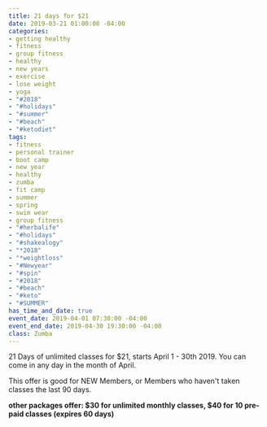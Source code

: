 ```yaml
---
title: 21 days for $21
date: 2019-03-21 01:00:00 -04:00
categories:
- getting healthy
- fitness
- group fitness
- healthy
- new years
- exercise
- lose weight
- yoga
- "#2018"
- "#holidays"
- "#summer"
- "#beach"
- "#ketodiet"
tags:
- fitness
- personal trainer
- boot camp
- new year
- healthy
- zumba
- fit camp
- summer
- spring
- swim wear
- group fitness
- "#herbalife"
- "#holidays"
- "#shakealogy"
- "*2018"
- "*weightloss"
- "#Newyear"
- "#spin"
- "#2018"
- "#beach"
- "#keto"
- "#SUMMER"
has_time_and_date: true
event_date: 2019-04-01 07:30:00 -04:00
event_end_date: 2019-04-30 19:30:00 -04:00
class: Zumba
---
```


21 Days of unlimited classes for $21, starts April 1 - 30th 2019. You can come in any day in the month of April.

This offer is good for NEW Members, or Members who haven't taken classes the last 90 days.

**other packages offer: $30 for unlimited monthly classes,
$40 for 10 pre-paid classes (expires 60 days)**